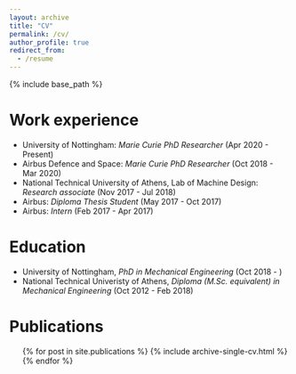 ```yaml
---
layout: archive
title: "CV"
permalink: /cv/
author_profile: true
redirect_from:
  - /resume
---
```


{% include base_path %}

Work experience
======
* University of Nottingham: _Marie Curie PhD Researcher_ (Apr 2020 - Present)
* Airbus Defence and Space: _Marie Curie PhD Researcher_ (Oct 2018 - Mar 2020)
* National Technical University of Athens, Lab of Machine Design: _Research associate_ (Nov 2017 - Jul 2018)
* Airbus: _Diploma Thesis Student_ (May 2017 - Oct 2017)
* Airbus: _Intern_ (Feb 2017 - Apr 2017)

Education
======
* University of Nottingham, _PhD in Mechanical Engineering_ (Oct 2018 - )
* National Technical Univeristy of Athens, _Diploma (M.Sc. equivalent) in Mechanical Engineering_ (Oct 2012 - Feb 2018)
  
Publications
======
  <ul>{% for post in site.publications %}
    {% include archive-single-cv.html %}
  {% endfor %}</ul>
 

